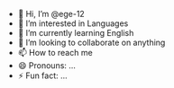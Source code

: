 - 👋 Hi, I’m @ege-12
- 👀 I’m interested in Languages
- 🌱 I’m currently learning English
- 💞️ I’m looking to collaborate on anything
- 📫 How to reach me
- 😄 Pronouns: ...
- ⚡ Fun fact: ...

<!---
ege-12/ege-12 is a ✨ special ✨ repository because its `README.md` (this file) appears on your GitHub profile.
You can click the Preview link to take a look at your changes.
--->

